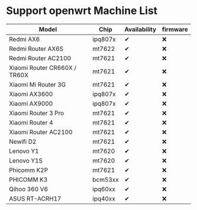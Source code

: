 # Support openwrt Machine List
|  Model   |Chip | Availability | firmware |
|  ----  | ---- |---- | ---- |
| Redmi AX6 | ipq807x  | ✔ | ❌ |
| Redmi Router AX6S | mt7622  | ✔ | ❌ |
| Redmi Router AC2100  | mt7621 | ✔ | ❌ |
| Xiaomi Router CR660X / TR60X | mt7621 | ✔ | ❌ |
| Xiaomi Mi Router 3G  | mt7621 | ✔ | ❌ |
| Xiaomi AX3600  | ipq807x | ✔ | ❌ |
| Xiaomi AX9000  | ipq807x | ✔ | ❌ |
| Xiaomi Router 3 Pro  | mt7621 | ✔ | ❌ |
| Xiaomi Router 4  | mt7621 | ✔ | ❌ |
| Xiaomi Router AC2100  | mt7621 | ✔ | ❌ |
| Newifi D2 | mt7621  | ✔ | ❌ |
| Lenovo Y1  | mt7620  | ✔ | ❌ |
| Lenovo Y1S  | mt7620  | ✔ | ❌ |
| Phicomm K2P | mt7621 | ✔ | ❌ |
| PHICOMM K3  | bcm53xx | ✔ | ❌ |
| Qihoo 360 V6 | ipq60xx  | ✔ | ❌ |
| ASUS RT-ACRH17  | ipq40xx | ✔ | ❌ |

